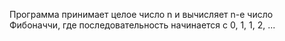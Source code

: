 Программа принимает целое число n и вычисляет n-е число Фибоначчи, где последовательность начинается с 0, 1, 1, 2, ...